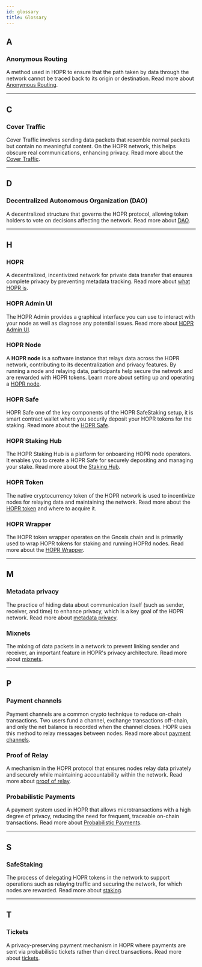```yaml
---
id: glossary
title: Glossary
---
```


## A

### Anonymous Routing

A method used in HOPR to ensure that the path taken by data through the network cannot be traced back to its origin or destination. Read more about [Anonymous Routing](./core/anonymous-routing.md).

---

## C

### Cover Traffic

Cover Traffic involves sending data packets that resemble normal packets but contain no meaningful content. On the HOPR network, this helps obscure real communications, enhancing privacy. Read more about the [Cover Traffic](./core/cover-traffic.md).

---

## D

### Decentralized Autonomous Organization (DAO)

A decentralized structure that governs the HOPR protocol, allowing token holders to vote on decisions affecting the network. Read more about [DAO](https://medium.com/hoprnet/dao/home).

---

## H

### HOPR

A decentralized, incentivized network for private data transfer that ensures complete privacy by preventing metadata tracking. Read more about [what HOPR is](./core/what-is-hopr.md).

### HOPR Admin UI

The HOPR Admin provides a graphical interface you can use to interact with your node as well as diagnose any potential issues. Read more about [HOPR Admin UI](./node/node-management-admin-ui.md).

### HOPR Node

A **HOPR node** is a software instance that relays data across the HOPR network, contributing to its decentralization and privacy features. By running a node and relaying data, participants help secure the network and are rewarded with HOPR tokens. Learn more about setting up and operating a [HOPR node](./node/./run-a-node-overview.md).

### HOPR Safe

HOPR Safe one of the key components of the HOPR SafeStaking setup, it is smart contract wallet where you securily deposit your HOPR tokens for the staking. Read more about the [HOPR Safe](./token/safestaking.md#why-does-hopr-use-safe).

### HOPR Staking Hub

The HOPR Staking Hub is a platform for onboarding HOPR node operators. It enables you to create a HOPR Safe for securely depositing and managing your stake. Read more about the [Staking Hub](./node/staking-hub.md).

### HOPR Token

The native cryptocurrency token of the HOPR network is used to incentivize nodes for relaying data and maintaining the network. Read more about the [HOPR token](./token/acquiring-hopr-tokens#overview) and where to acquire it.

### HOPR Wrapper

The HOPR token wrapper operates on the Gnosis chain and is primarily used to wrap HOPR tokens for staking and running HOPRd nodes. Read more about the [HOPR Wrapper](./token/token-wrapping.md).

---

## M

### Metadata privacy

The practice of hiding data about communication itself (such as sender, receiver, and time) to enhance privacy, which is a key goal of the HOPR network. Read more about [metadata privacy](./core/what-is-metadata.md).

### Mixnets

The mixing of data packets in a network to prevent linking sender and receiver, an important feature in HOPR's privacy architecture. Read more about [mixnets](./core/mixnets.md).

---

## P

### Payment channels

Payment channels are a common crypto technique to reduce on-chain transactions. Two users fund a channel, exchange transactions off-chain, and only the net balance is recorded when the channel closes. HOPR uses this method to relay messages between nodes. Read more about [payment channels](./core/tickets-and-payment-channels.md#payment-channels).

### Proof of Relay

A mechanism in the HOPR protocol that ensures nodes relay data privately and securely while maintaining accountability within the network. Read more about [proof of relay](./core/proof-of-relay.md).

### Probabilistic Payments

A payment system used in HOPR that allows microtransactions with a high degree of privacy, reducing the need for frequent, traceable on-chain transactions. Read more about [Probabilistic Payments](./core/probabilistic-payments.md).

---

## S

### SafeStaking

The process of delegating HOPR tokens in the network to support operations such as relaying traffic and securing the network, for which nodes are rewarded. Read more about [staking](./token/safestaking.md).

---

## T

### Tickets

A privacy-preserving payment mechanism in HOPR where payments are sent via probabilistic tickets rather than direct transactions. Read more about [tickets](./core/tickets-and-payment-channels.md).